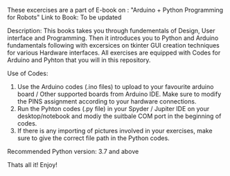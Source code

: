 These excercises are a part of E-book on : "Arduino + Python Programming for Robots"
Link to Book: To be updated

Description: 
This books takes you through fundementals of Design, User interface and Programming. Then it introduces you to Python and Arduino fundamentals following with excersices on tkinter 
GUI creation techniques for various Hardware interfaces. All exercises are equipped with Codes for Arduino and Pyhton that you will in this repository. 

Use of Codes:
1. Use the Arduino codes (.ino files) to upload to your favourite arduino board / Other supported boards from Arduino IDE. Make sure to modify the PINS assignment according to your hardware connections. 
2. Run the Pyhton codes (.py file) in your Spyder / Jupiter IDE on your desktop/notebook and modiy the suitbale COM port in the beginning of codes.
3. If there is any importing of pictures involved in your exercises, make sure to give the correct file path in the Python codes. 


Recommended Python version: 3.7 and above

Thats all it!
Enjoy!

